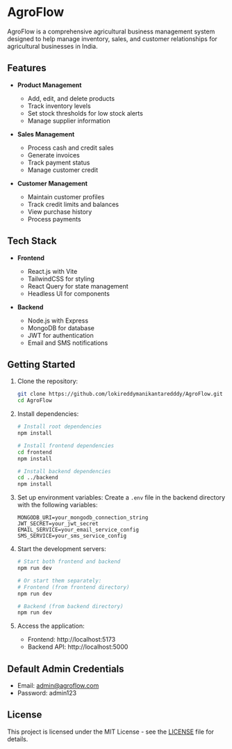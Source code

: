 # AgroFlow

AgroFlow is a comprehensive agricultural business management system designed to help manage inventory, sales, and customer relationships for agricultural businesses in India.

## Features

- **Product Management**
  - Add, edit, and delete products
  - Track inventory levels
  - Set stock thresholds for low stock alerts
  - Manage supplier information

- **Sales Management**
  - Process cash and credit sales
  - Generate invoices
  - Track payment status
  - Manage customer credit

- **Customer Management**
  - Maintain customer profiles
  - Track credit limits and balances
  - View purchase history
  - Process payments

## Tech Stack

- **Frontend**
  - React.js with Vite
  - TailwindCSS for styling
  - React Query for state management
  - Headless UI for components

- **Backend**
  - Node.js with Express
  - MongoDB for database
  - JWT for authentication
  - Email and SMS notifications

## Getting Started

1. Clone the repository:
   ```bash
   git clone https://github.com/lokireddymanikantaredddy/AgroFlow.git
   cd AgroFlow
   ```

2. Install dependencies:
   ```bash
   # Install root dependencies
   npm install

   # Install frontend dependencies
   cd frontend
   npm install

   # Install backend dependencies
   cd ../backend
   npm install
   ```

3. Set up environment variables:
   Create a `.env` file in the backend directory with the following variables:
   ```
   MONGODB_URI=your_mongodb_connection_string
   JWT_SECRET=your_jwt_secret
   EMAIL_SERVICE=your_email_service_config
   SMS_SERVICE=your_sms_service_config
   ```

4. Start the development servers:
   ```bash
   # Start both frontend and backend
   npm run dev

   # Or start them separately:
   # Frontend (from frontend directory)
   npm run dev

   # Backend (from backend directory)
   npm run dev
   ```

5. Access the application:
   - Frontend: http://localhost:5173
   - Backend API: http://localhost:5000

## Default Admin Credentials

- Email: admin@agroflow.com
- Password: admin123

## License

This project is licensed under the MIT License - see the [LICENSE](LICENSE) file for details. 
